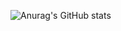 ![Anurag's GitHub stats](https://github-readme-stats.vercel.app/api?username=Crimson-Ice&count_private=true&theme=shades-of-purple)
